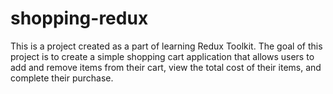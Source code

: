 # shopping-redux
This is a project created as a part of learning Redux Toolkit. The goal of this project is to create a simple shopping cart application that allows users to add and remove items from their cart, view the total cost of their items, and complete their purchase.
